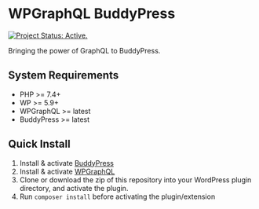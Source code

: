 # WPGraphQL BuddyPress

[![Project Status: Active.](https://www.repostatus.org/badges/latest/active.svg)](https://www.repostatus.org/#active)

Bringing the power of GraphQL to BuddyPress.

## System Requirements

* PHP >= 7.4+
* WP >= 5.9+
* WPGraphQL >= latest
* BuddyPress >= latest

## Quick Install

1. Install & activate [BuddyPress](https://buddypress.org/)
2. Install & activate [WPGraphQL](https://www.wpgraphql.com/)
3. Clone or download the zip of this repository into your WordPress plugin directory, and activate the plugin.
4. Run `composer install` before activating the plugin/extension

